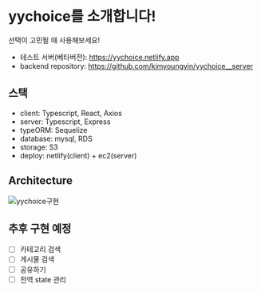 # yychoice를 소개합니다!

선택이 고민될 때 사용해보세요!

-   테스트 서버(베타버전): https://yychoice.netlify.app
-   backend repository: https://github.com/kimyoungyin/yychoice__server

## 스택

-   client: Typescript, React, Axios
-   server: Typescript, Express
-   typeORM: Sequelize
-   database: mysql, RDS
-   storage: S3
-   deploy: netlify(client) + ec2(server)

## Architecture

![yychoice구현](https://github.com/kimyoungyin/yychoice__server/assets/78777345/d724aa6c-f4dc-4428-b220-1cbd1ceacb9b)

## 추후 구현 예정

-   [ ] 카테고리 검색
-   [ ] 게시물 검색
-   [ ] 공유하기
-   [ ] 전역 state 관리
